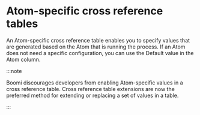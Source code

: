# Atom-specific cross reference tables

<head>
  <meta name="guidename" content="Integration"/>
  <meta name="context" content="GUID-edeb0492-9e9f-4948-b17e-b7566d39cfe4"/>
</head>


An Atom-specific cross reference table enables you to specify values that are generated based on the Atom that is running the process. If an Atom does not need a specific configuration, you can use the Default value in the Atom column.

:::note

Boomi discourages developers from enabling Atom-specific values in a cross reference table. Cross reference table extensions are now the preferred method for extending or replacing a set of values in a table.

:::